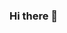 ### Hi there 👋

<!--
**jiawei89/jiawei89** is a ✨ _special_ ✨ repository because its `README.md` (this file) appears on your GitHub profile.

Here are some ideas to get you started:

- 🔭 I’m currently working on DongGuan.
- 🌱 I’m currently learning C++
- 👯 I’m looking to collaborate on Cloud computing,AR,VR.
- 🤔 I’m looking for a good job.
